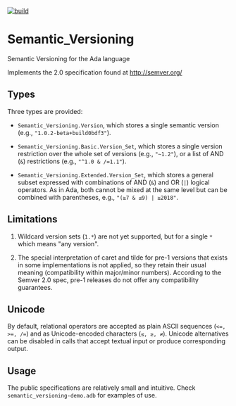 [![build](https://github.com/alire-project/semantic_versioning/workflows/build.yml/badge.svg)](https://github.com/alire-project/semantic_versioning/actions)

# Semantic_Versioning

Semantic Versioning for the Ada language

Implements the 2.0 specification found at http://semver.org/

## Types

Three types are provided:

- `Semantic_Versioning.Version`, which stores a single semantic version (e.g., `"1.0.2-beta+build0bdf3"`).

- `Semantic_Versioning.Basic.Version_Set`, which stores a single version restriction over the whole set of versions (e.g., `"~1.2"`), or a list of AND (`&`) restrictions (e.g., `"^1.0 & /=1.1"`).

- `Semantic_Versioning.Extended.Version_Set`, which stores a 
general subset expressed with combinations of AND (`&`) and OR (`|`) logical operators. As
in Ada, both cannot be mixed at the same level but can be combined with parentheses, e.g., `"(≥7 & ≤9) | ≥2018"`.

## Limitations

1. Wildcard version sets (`1.*`) are not yet supported, but for a single `*` which means "any version".

1. The special interpretation of caret and tilde for pre-1 versions that exists in some implementations is not applied, so they retain their usual meaning (compatibility within major/minor numbers). According to the Semver 2.0 spec, pre-1 releases do not offer any compatibility guarantees.

## Unicode

By default, relational operators are accepted as plain ASCII sequences (`<=, >=, /=`) and as
Unicode-encoded characters (`≤, ≥, ≠`). Unicode alternatives can be disabled in calls that 
accept textual input or produce corresponding output.

## Usage

The public specifications are relatively small and intuitive. 
Check `semantic_versioning-demo.adb` for examples of use.
